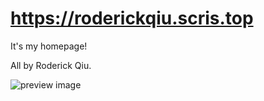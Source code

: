 # https://roderickqiu.scris.top

It's my homepage!

All by Roderick Qiu.

![preview image](https://i.loli.net/2018/10/02/5bb2d11488990.png)